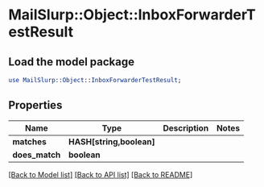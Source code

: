 # MailSlurp::Object::InboxForwarderTestResult

## Load the model package
```perl
use MailSlurp::Object::InboxForwarderTestResult;
```

## Properties
Name | Type | Description | Notes
------------ | ------------- | ------------- | -------------
**matches** | **HASH[string,boolean]** |  | 
**does_match** | **boolean** |  | 

[[Back to Model list]](../README#documentation-for-models) [[Back to API list]](../README#documentation-for-api-endpoints) [[Back to README]](../README)


